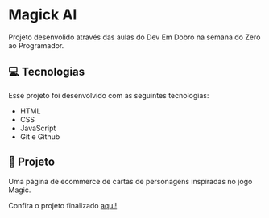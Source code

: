 # Magick AI

Projeto desenvolido através das aulas do Dev Em Dobro na semana do Zero ao Programador.


## 💻 Tecnologias

Esse projeto foi desenvolvido com as seguintes tecnologias:

- HTML
- CSS
- JavaScript
- Git e Github
## 📖 Projeto

Uma página de ecommerce de cartas de personagens inspiradas no jogo Magic.

Confira o projeto finalizado [aqui!](https://MariaEduarda907.github.io/projeto-magickai)
